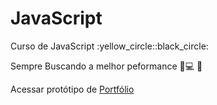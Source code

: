 # JavaScript

 <p>Curso de JavaScript	:yellow_circle::black_circle:</p>

 Sempre Buscando a melhor peformance :ledger::computer: :iphone:

<p>Acessar protótipo de <a href="https://ezequiellsantos.github.io/Projetos/](https://ezequiellsantos.github.io/Projetos/projeto-portfolio/" target="_blank">Portfólio</a></p>

<!--<p><a href="https://ezequiellsantos.github.io/JavaScript/exercicios/moduloA/ex001/ex001.html" target="_blank">Executar Ex001</a></p>

 Este Curso foi Ensinado pelo <a href="https://www.cursoemvideo.com/" target="_blank">Curso em Vídeo</a>:beginner: -->
 
<!--  <p><a href="https://ezequiellsantos.github.io/JavaScript/exercicios/moduloC/ex009/index.html">Acessar Site Day</a></p> -->
